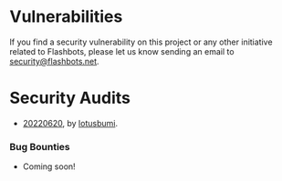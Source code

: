 # Vulnerabilities
If you find a security vulnerability on this project or any other initiative related to Flashbots, please let us know sending an email to security@flashbots.net.
# Security Audits

- [20220620](https://github.com/flashbots/mev-boost/blob/main/docs/audit-20220620.md), by [lotusbumi](https://github.com/lotusbumi).

### Bug Bounties

- Coming soon!